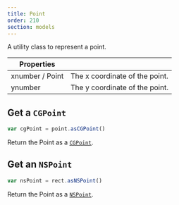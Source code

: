 ```yaml
---
title: Point
order: 210
section: models
---
```


A utility class to represent a point.

<!-- Contains some methods to make interacting with a point easier. -->

| Properties |  |
| --- | --- |
| x<span class="arg-type">number / Point</span> | The x coordinate of the point. |
| y<span class="arg-type">number</span> | The y coordinate of the point. |

## Get a `CGPoint`

```javascript
var cgPoint = point.asCGPoint()
```

Return the Point as a [`CGPoint`](https://developer.apple.com/documentation/coregraphics/cgpoint?language=objc).

## Get an `NSPoint`

```javascript
var nsPoint = rect.asNSPoint()
```

Return the Point as a [`NSPoint`](https://developer.apple.com/documentation/foundation/nspoint?language=objc).

